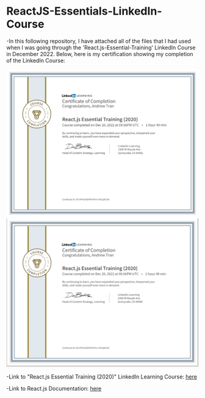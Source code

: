 # ReactJS-Essentials-LinkedIn-Course

-In this following repository, I have attached all of the files that I had used when I was going through the 'React.js-Essential-Training' LinkedIn Course in December 2022. Below, here is my certification showing my completion of the LinkedIn Course: 

<div align="center">
  <img src="./ReactJS-Essential-Training-Certificate-of-Completion-2022.pdf" alt="Andrew Tran - React.js Essentials LinkedIn Course Certification of Completion"/>
</div>
<div align="center">
  <img src="./ReactJS-Essential-Training-Certificate-of-Completion-2022.PNG" alt="Andrew Tran - React.js Essentials LinkedIn Course Certification of Completion"/>
</div>

-Link to "React.js Essential Training (2020)" LinkedIn Learning Course: [here](https://www.linkedin.com/learning/react-js-essential-training-2020/building-modern-user-interfaces-with-react?autoplay=true&u=57888345)

-Link to React.js Documentation: [here](https://reactjs.org/)
